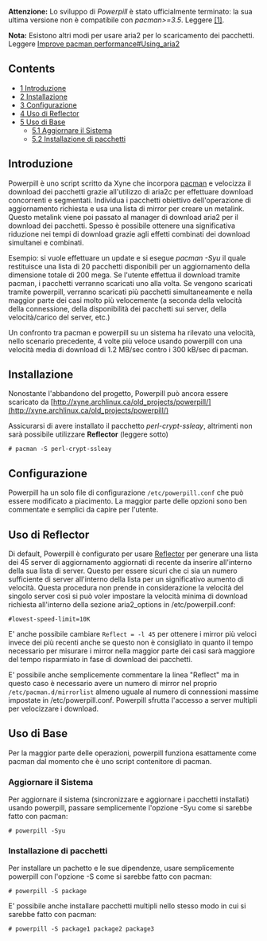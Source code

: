 **Attenzione:** Lo sviluppo di *Powerpill* è stato ufficialmente terminato: la sua ultima versione non è compatibile con *pacman>=3.5*. Leggere [[1]](https://bbs.archlinux.org/viewtopic.php?id=115660).

**Nota:** Esistono altri modi per usare aria2 per lo scaricamento dei pacchetti. Leggere [Improve pacman performance#Using_aria2](/index.php/Improve_pacman_performance#Using_aria2 "Improve pacman performance")

## Contents

*   [1 Introduzione](#Introduzione)
*   [2 Installazione](#Installazione)
*   [3 Configurazione](#Configurazione)
*   [4 Uso di Reflector](#Uso_di_Reflector)
*   [5 Uso di Base](#Uso_di_Base)
    *   [5.1 Aggiornare il Sistema](#Aggiornare_il_Sistema)
    *   [5.2 Installazione di pacchetti](#Installazione_di_pacchetti)

## Introduzione

Powerpill è uno script scritto da Xyne che incorpora [pacman](/index.php/Pacman_(Italiano) "Pacman (Italiano)") e velocizza il download dei pacchetti grazie all'utilizzo di aria2c per effettuare download concorrenti e segmentati. Individua i pacchetti obiettivo dell'operazione di aggiornamento richiesta e usa una lista di mirror per creare un metalink. Questo metalink viene poi passato al manager di download aria2 per il download dei pacchetti. Spesso è possibile ottenere una significativa riduzione nei tempi di download grazie agli effetti combinati dei download simultanei e combinati.

Esempio: si vuole effettuare un update e si esegue *pacman -Syu* il quale restituisce una lista di 20 pacchetti disponibili per un aggiornamento della dimensione totale di 200 mega. Se l'utente effettua il download tramite pacman, i pacchetti verranno scaricati uno alla volta. Se vengono scaricati tramite powerpill, verranno scaricati più pacchetti simultaneamente e nella maggior parte dei casi molto più velocemente (a seconda della velocità della connessione, della disponibilità dei pacchetti sui server, della velocità/carico del server, etc.)

Un confronto tra pacman e powerpill su un sistema ha rilevato una velocità, nello scenario precedente, 4 volte più veloce usando powerpill con una velocità media di download di 1.2 MB/sec contro i 300 kB/sec di pacman.

## Installazione

Nonostante l'abbandono del progetto, Powerpill può ancora essere scaricato da [http://xyne.archlinux.ca/old_projects/powerpill/](http://xyne.archlinux.ca/old_projects/powerpill/)

Assicurarsi di avere installato il pacchetto *perl-crypt-ssleay*, altrimenti non sarà possibile utilizzare **Reflector** (leggere sotto)

```
# pacman -S perl-crypt-ssleay

```

## Configurazione

Powerpill ha un solo file di configurazione `/etc/powerpill.conf` che può essere modificato a piacimento. La maggior parte delle opzioni sono ben commentate e semplici da capire per l'utente.

## Uso di Reflector

Di default, Powerpill è configurato per usare [Reflector](/index.php/Reflector "Reflector") per generare una lista dei 45 server di aggiornamento aggiornati di recente da inserire all'interno della sua lista di server. Questo per essere sicuri che ci sia un numero sufficiente di server all'interno della lista per un significativo aumento di velocità. Questa procedura non prende in considerazione la velocità del singolo server così si può voler impostare la velocità minima di download richiesta all'interno della sezione aria2_options in /etc/powerpill.conf:

```
#lowest-speed-limit=10K

```

E' anche possibile cambiare `Reflect = -l 45` per ottenere i mirror più veloci invece dei più recenti anche se questo non è consigliato in quanto il tempo necessario per misurare i mirror nella maggior parte dei casi sarà maggiore del tempo risparmiato in fase di download dei pacchetti.

E' possibile anche semplicemente commentare la linea "Reflect" ma in questo caso è necessario avere un numero di mirror nel proprio `/etc/pacman.d/mirrorlist` almeno uguale al numero di connessioni massime impostate in /etc/powerpill.conf. Powerpill sfrutta l'accesso a server multipli per velocizzare i download.

## Uso di Base

Per la maggior parte delle operazioni, powerpill funziona esattamente come pacman dal momento che è uno script contenitore di pacman.

### Aggiornare il Sistema

Per aggiornare il sistema (sincronizzare e aggiornare i pacchetti installati) usando powerpill, passare semplicemente l'opzione -Syu come si sarebbe fatto con pacman:

```
# powerpill -Syu

```

### Installazione di pacchetti

Per installare un pachetto e le sue dipendenze, usare semplicemente powerpill con l'opzione -S come si sarebbe fatto con pacman:

```
# powerpill -S package

```

E' possibile anche installare pacchetti multipli nello stesso modo in cui si sarebbe fatto con pacman:

```
# powerpill -S package1 package2 package3

```